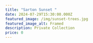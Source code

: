 ```yaml
---
title: "Sarton Sunset "
date: 2024-07-29T15:30:00.000Z
featured_image: /img/sunset-trees.jpg
featured_image_alt: Framed
description: Private Collection
price: 0
---
```

